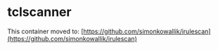 # tclscanner

This container moved to: [https://github.com/simonkowallik/irulescan](https://github.com/simonkowallik/irulescan)